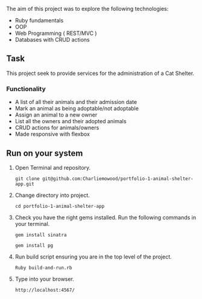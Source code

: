 The aim of this project was to explore the following technologies:

- Ruby fundamentals
- OOP
- Web Programming ( REST/MVC )
- Databases with CRUD actions

## Task

This project seek to provide services for the administration of a Cat Shelter.

### Functionality 

 - A list of all their animals and their admission date
 - Mark an animal as being adoptable/not adoptable
 - Assign an animal to a new owner
 - List all the owners and their adopted animals
 - CRUD actions for animals/owners
 - Made responsive with flexbox
 
## Run on your system

1. Open Terminal and repository.

    ```git clone git@github.com:Charliemowood/portfolio-1-animal-shelter-app.git```

2. Change directory into project.

    ```cd portfolio-1-animal-shelter-app```

3. Check you have the right gems installed. Run the following commands in your terminal.

    ```gem install sinatra```

    ```gem install pg```

4. Run build script ensuring you are in the top level of the project.

    ```Ruby build-and-run.rb```

5. Type into your browser.

   ```http://localhost:4567/```

